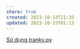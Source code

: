 ```yaml
---
share: true
created: 2023-10-13T21:35
updated: 2023-10-15T01:13
---
```

[Sử dụng tranky.py](./S%E1%BB%AD%20d%E1%BB%A5ng%20tranky.py.md#) 